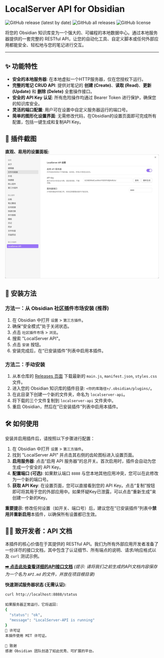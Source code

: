 # LocalServer API for Obsidian

![GitHub release (latest by date)](https://img.shields.io/github/v/release/<YOUR_GITHUB_USERNAME>/<YOUR_REPO_NAME>)
![GitHub all releases](https://img.shields.io/github/downloads/<YOUR_GITHUB_USERNAME>/<YOUR_REPO_NAME>/total)
![GitHub license](https://img.shields.io/github/license/<YOUR_GITHUB_USERNAME>/<YOUR_REPO_NAME>)

将您的 Obsidian 知识库变为一个强大的、可编程的本地数据中心。通过本地服务器提供的一套完整的 RESTful API，让您的自动化工具、自定义脚本或任何外部应用都能安全、轻松地与您的笔记进行交互。

---

## ✨ 功能特性

* **安全的本地服务器**: 在本地虚拟一个HTTP服务器，仅在您授权下运行。
* **完整的笔记 CRUD API**: 提供对笔记的 **创建 (Create)**、**读取 (Read)**、**更新 (Update)** 和 **删除 (Delete)** 全套操作接口。
* **安全的 API Key 认证**: 所有危险操作均通过 Bearer Token 进行保护，确保您的知识库安全。
* **灵活的端口配置**: 用户可在设置中自定义服务器运行的端口号。
* **简单的图形化设置界面**: 无需修改代码，在Obsidian的设置页面即可完成所有配置，包括一键生成和复制API Key。

## 📸 插件截图

**直观、易用的设置面板:**
![插件设置面板截图](https://github.com/Yant2023/obsidian-localserver-api/blob/main/images/settings-panel-screenshot.png)

## 🚀 安装方法

### 方法一：从 Obsidian 社区插件市场安装 (推荐)

1.  在 Obsidian 中打开 `设置` > `第三方插件`。
2.  确保“安全模式”处于关闭状态。
3.  点击 `社区插件市场` > `浏览`。
4.  搜索 "LocalServer API"。
5.  点击 `安装` 按钮。
6.  安装完成后，在“已安装插件”列表中启用本插件。

### 方法二：手动安装

1.  从本仓库的 [Releases 页面](https://github.com/<YOUR_GITHUB_USERNAME>/<YOUR_REPO_NAME>/releases) 下载最新的 `main.js`, `manifest.json`, `styles.css` 文件。
2.  进入您的 Obsidian 知识库的插件目录: `<你的库路径>/.obsidian/plugins/`。
3.  在此目录下创建一个新的文件夹，命名为 `localserver-api`。
4.  将下载的三个文件复制到 `localserver-api` 文件夹中。
5.  重启 Obsidian，然后在“已安装插件”列表中启用本插件。

## 🛠️ 如何使用

安装并启用插件后，请按照以下步骤进行配置：

1.  在 Obsidian 中打开 `设置` > `第三方插件`。
2.  找到 "LocalServer API" 并点击其右侧的齿轮图标进入设置页面。
3.  **启用服务器**: 点击“启用 API 服务器”的总开关。首次启用时，插件会自动为您生成一个安全的 API Key。
4.  **配置端口 (可选)**: 如果默认端口 `8888` 与您本地其他应用冲突，您可以在此修改为一个新的端口号。
5.  **获取 API Key**: 在设置页面，您可以直接看到您的 API Key。点击“复制”按钮即可将其用于您的外部应用中。如果怀疑Key已泄露，可以点击“重新生成”来创建一个新的Key。

**重要提示**: 修改任何设置（如开关、端口号）后，建议您在“已安装插件”列表中**禁用并重新启用**本插件，以确保所有设置都已生效。

## 👨‍💻 致开发者：API 文档

本插件的核心价值在于其提供的 RESTful API。我们为所有外部应用开发者准备了一份详尽的接口文档，其中包含了认证细节、所有端点的说明、请求/响应格式以及 `curl` 测试示例。

**[➡️ 点击此处查看详细的API接口文档](API.md)**
*(提示: 请将我们之前生成的API文档内容保存为一个名为 `API.md` 的文件，并放在项目根目录)*

**快速测试服务器状态 (无需认证):**
```bash
curl http://localhost:8888/status

如果服务器正常运行，它将返回:
{
  "status": "ok",
  "message": "LocalServer-API is running"
}
📄 许可证
本插件使用 MIT 许可证。

🙏 致谢
感谢 Obsidian 团队创造了如此优秀、可扩展的平台。